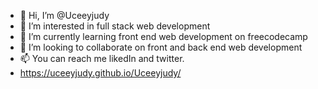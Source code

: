 - 👋 Hi, I’m @Uceeyjudy
- 👀 I’m interested in full stack web development
- 🌱 I’m currently learning front end web development on freecodecamp
- 💞️ I’m looking to collaborate on front and back end web development
- 📫 You can reach me likedIn and twitter.
- https://uceeyjudy.github.io/Uceeyjudy/

<!---
Uceeyjudy/Uceeyjudy is a ✨ special ✨ repository because its `README.md` (this file) appears on your GitHub profile.
You can click the Preview link to take a look at your changes.
--->
